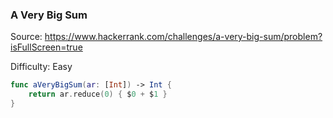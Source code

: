 ### A Very Big Sum

Source: <https://www.hackerrank.com/challenges/a-very-big-sum/problem?isFullScreen=true>

Difficulty: Easy

```swift
func aVeryBigSum(ar: [Int]) -> Int {
    return ar.reduce(0) { $0 + $1 }
}
```
